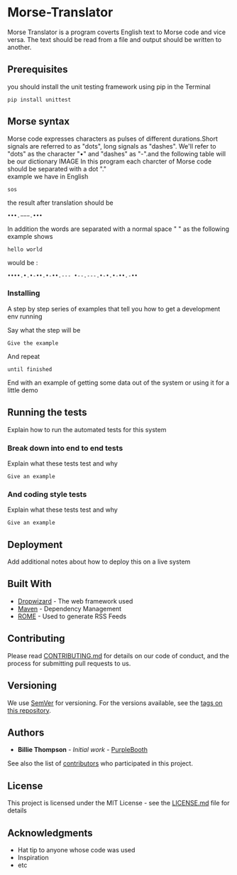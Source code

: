 # Morse-Translator


Morse  Translator is a program coverts English text to Morse code and vice versa.
The text should be read from a file and output should be written to another. 



## Prerequisites

you should install the unit testing framework  using pip in the Terminal 

```
pip install unittest
```
## Morse syntax
Morse code expresses characters as pulses of different durations.Short signals are referred to as "dots", long signals as "dashes".
 We'll refer to "dots" as the character "•" and "dashes" as "-".and the following table will be our dictionary IMAGE
 In this program each charcter of Morse code should be separated with a dot "."  
example we have in English 
```
sos
```
the result after translation should be 
```
•••.−−−.•••
```
In addition the words are separated with a normal space " " as the following example shows 
```
hello world
```
would be :
```
••••.•.•-••.•-••.--- •--.---.•-•.•-••.-•• 
```


### Installing

A step by step series of examples that tell you how to get a development env running

Say what the step will be

```
Give the example
```

And repeat

```
until finished
```

End with an example of getting some data out of the system or using it for a little demo

## Running the tests

Explain how to run the automated tests for this system

### Break down into end to end tests

Explain what these tests test and why

```
Give an example
```

### And coding style tests

Explain what these tests test and why

```
Give an example
```

## Deployment

Add additional notes about how to deploy this on a live system

## Built With

* [Dropwizard](http://www.dropwizard.io/1.0.2/docs/) - The web framework used
* [Maven](https://maven.apache.org/) - Dependency Management
* [ROME](https://rometools.github.io/rome/) - Used to generate RSS Feeds

## Contributing

Please read [CONTRIBUTING.md](https://gist.github.com/PurpleBooth/b24679402957c63ec426) for details on our code of conduct, and the process for submitting pull requests to us.

## Versioning

We use [SemVer](http://semver.org/) for versioning. For the versions available, see the [tags on this repository](https://github.com/your/project/tags). 

## Authors

* **Billie Thompson** - *Initial work* - [PurpleBooth](https://github.com/PurpleBooth)

See also the list of [contributors](https://github.com/your/project/contributors) who participated in this project.

## License

This project is licensed under the MIT License - see the [LICENSE.md](LICENSE.md) file for details

## Acknowledgments

* Hat tip to anyone whose code was used
* Inspiration
* etc

